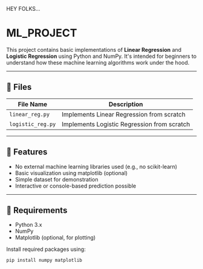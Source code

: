 HEY FOLKS...

# ML_PROJECT

This project contains basic implementations of **Linear Regression** and **Logistic Regression** using Python and NumPy. It's intended for beginners to understand how these machine learning algorithms work under the hood.

---

## 📁 Files

| File Name        | Description                                      |
|------------------|--------------------------------------------------|
| `linear_reg.py`  | Implements Linear Regression from scratch        |
| `logistic_reg.py`| Implements Logistic Regression from scratch      |

---

## 🚀 Features

- No external machine learning libraries used (e.g., no scikit-learn)
- Basic visualization using matplotlib (optional)
- Simple dataset for demonstration
- Interactive or console-based prediction possible

---

## 🔧 Requirements

- Python 3.x
- NumPy
- Matplotlib (optional, for plotting)

Install required packages using:
```bash
pip install numpy matplotlib

